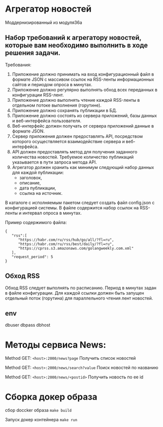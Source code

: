 # Агрегатор новостей

Моддернизированный из модуля36а

## Набор требований к агрегатору новостей, которые вам необходимо выполнить в ходе решения задачи.

Требования:
1.  Приложение должно принимать на вход конфигурационный файл в формате JSON с массивом ссылок на RSS-ленты информационных сайтов и периодом опроса в минутах.
2.  Приложение должно регулярно выполнять обход всех переданных в конфигурации RSS-лент.
3.	Приложение должно выполнять чтение каждой RSS-ленты в отдельном потоке выполнения (горутине).
4.	Приложение должно сохранять публикации в БД.
5.	Приложение должно состоять из сервера приложений, базы данных и веб-интерфейса пользователя.
6.	Веб-интерфейс должен получать от сервера приложений данные в формате JSON.
7.	Сервер приложения должен предоставлять API, посредством которого осуществляется взаимодействие сервера и веб-интерфейса.
8.	API должен предоставлять метод для получения заданного количества новостей. Требуемое количество публикаций указывается в пути запроса метода API.
9. Агрегатор должен хранить как минимум следующий набор данных для каждой публикации:
    -   заголовок,
    -   описание,
    -   дата публикации,
    -   ссылка на источник.

В каталоге с исполняемым пакетом следует создать файл config.json с конфигурацией системы. 
В файле содержится набор ссылок на RSS-ленты и интервал опроса в минутах.

Пример содержимого файла:
```
{
   "rss":[
      "https://habr.com/ru/rss/hub/go/all/?fl=ru",
      "https://habr.com/ru/rss/best/daily/?fl=ru",
      "https://cprss.s3.amazonaws.com/golangweekly.com.xml"
   ],
   "request_period": 5
}
```
## Обход RSS

Обход RSS следует выполнять по расписанию. Период в минутах задан в файле конфигурации. Для каждой ссылки должен быть запущен отдельный поток (горутина) для параллельного чтения лент новостей.

## env

dbuser
dbpass
dbhost

# Методы сервиса News:

Method GET: `<host>:2000/news?page`
Получить список новостей


Method GET: `<host>:2000/news/search?value`
Поиск новостей по названию


Method GET: `<host>:2000/news/<postid>`
Получить новость по ее id

# Сборка докер образа

сбор doccker образа
`make build`

Запуск докер контейнера
`make run`